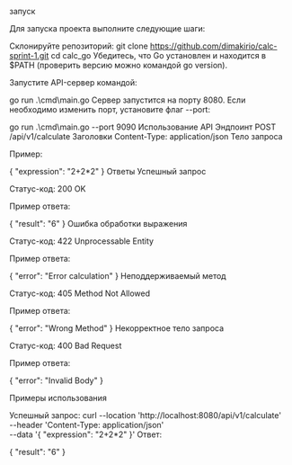 запуск

Для запуска проекта выполните следующие шаги:

Склонируйте репозиторий:
git clone https://github.com/dimakirio/calc-sprint-1.git
cd calc_go
Убедитесь, что Go установлен и находится в $PATH (проверить версию можно командой go version).

Запустите API-сервер командой:

go run .\cmd\main.go
Сервер запустится на порту 8080. Если необходимо изменить порт, установите флаг --port:

go run .\cmd\main.go --port 9090
Использование API
Эндпоинт
POST /api/v1/calculate
Заголовки
Content-Type: application/json
Тело запроса

Пример:

{
  "expression": "2+2*2"
}
Ответы
Успешный запрос

Статус-код: 200 OK

Пример ответа:

{
  "result": "6"
}
Ошибка обработки выражения

Статус-код: 422 Unprocessable Entity

Пример ответа:

{
  "error": "Error calculation"
}
Неподдерживаемый метод

Статус-код: 405 Method Not Allowed

Пример ответа:

{
  "error": "Wrong Method"
}
Некорректное тело запроса

Статус-код: 400 Bad Request

Пример ответа:

{
  "error": "Invalid Body"
}

Примеры использования

Успешный запрос:
curl --location 'http://localhost:8080/api/v1/calculate' \
--header 'Content-Type: application/json' \
--data '{
  "expression": "2+2*2"
}'
Ответ:

{
  "result": "6"
}
